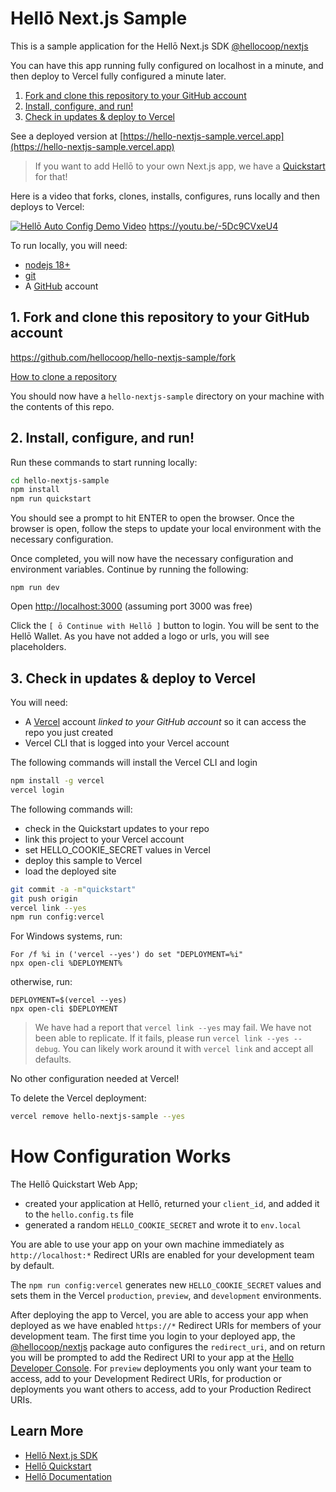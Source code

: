 # Hellō Next.js Sample

This is a sample application for the Hellō Next.js SDK [@hellocoop/nextjs](https://www.npmjs.com/package/@hellocoop/nextjs)

You can have this app running fully configured on localhost in a minute, and then deploy to Vercel fully configured a minute later.

1. [Fork and clone this repository to your GitHub account](#1-fork-and-clone-this-repository-to-your-github-account)
2. [ Install, configure, and run!](#2-install-configure-and-run)
3. [Check in updates & deploy to Vercel](#3-check-in-updates--deploy-to-vercel)
   
See a deployed version  at [https://hello-nextjs-sample.vercel.app](https://hello-nextjs-sample.vercel.app) 

> If you want to add Hellō to your own Next.js app, we have a [Quickstart](https://www.hello.dev/docs/quickstarts/nextjs/) for that!

Here is a video that forks, clones, installs, configures, runs locally and then deploys to Vercel:

[![Hellō Auto Config Demo Video](https://img.youtube.com/vi/-5Dc9CVxeU4/maxresdefault.jpg)](https://www.youtube.com/watch?v=-5Dc9CVxeU4)
https://youtu.be/-5Dc9CVxeU4

To run locally, you will need:

- [nodejs 18+](https://nodejs.org/en/download)
- [git](https://github.com/git-guides/install-git)
- A [GitHub](https://github.com) account

## 1\. Fork and clone this repository to your GitHub account

<https://github.com/hellocoop/hello-nextjs-sample/fork>

[How to clone a repository](https://docs.github.com/en/repositories/creating-and-managing-repositories/cloning-a-repository)

You should now have a `hello-nextjs-sample` directory on your machine with the contents of this repo.

## 2\. Install, configure, and run!

Run these commands to start running locally:

```sh
cd hello-nextjs-sample
npm install
npm run quickstart
```
You should see a prompt to hit ENTER to open the browser.  Once the browser is open, follow the steps to update your local environment with the necessary configuration.

Once completed, you will now have the necessary configuration and environment variables. Continue by running the following: 

```
npm run dev
```

Open <http://localhost:3000> (assuming port 3000 was free)

Click the `[ ō Continue with Hellō ]` button to login. You will be sent to the Hellō Wallet. As you have not added a logo or urls, you will see placeholders.

## 3\. Check in updates & deploy to Vercel

You will need:

- A [Vercel](https://vercel.com) account *linked to your GitHub account* so it can access the repo you just created
- Vercel CLI that is logged into your Vercel account 

The following commands will install the Vercel CLI and login

```sh
npm install -g vercel
vercel login
```

The following commands will:
- check in the Quickstart updates to your repo
- link this project to your Vercel account
- set HELLO_COOKIE_SECRET values in Vercel
- deploy this sample to Vercel
- load the deployed site

```sh
git commit -a -m"quickstart"
git push origin
vercel link --yes
npm run config:vercel
```
For Windows systems, run:
```
For /f %i in ('vercel --yes') do set "DEPLOYMENT=%i"
npx open-cli %DEPLOYMENT%
```

otherwise, run:
```
DEPLOYMENT=$(vercel --yes)
npx open-cli $DEPLOYMENT
```

> We have had a report that `vercel link --yes` may fail. We have not been able to replicate. If it fails, please run `vercel link --yes --debug`. You can likely work around it with `vercel link` and accept all defaults.

No other configuration needed at Vercel!

To delete the Vercel deployment:
```sh
vercel remove hello-nextjs-sample --yes
```

# How Configuration Works

The Hellō Quickstart Web App;
- created your application at Hellō, returned your `client_id`, and added it to the `hello.config.ts` file
- generated a random `HELLO_COOKIE_SECRET` and wrote it to `env.local`

You are able to use your app on your own machine immediately as `http://localhost:*` Redirect URIs are enabled for your development team by default.

The `npm run config:vercel` generates new `HELLO_COOKIE_SECRET` values and sets them in the Vercel `production`, `preview`, and `development` environments. 

After deploying the app to Vercel, you are able to access your app when deployed as we have enabled `https://*` Redirect URIs for members of your development team. The first time you login to your deployed app, the [@hellocoop/nextjs](https://www.npmjs.com/package/@hellocoop/nextjs) package auto configures the `redirect_uri`, and on return you will be prompted to add the Redirect URI to your app at the [Hello Developer Console](https://console.hello.coop/). For `preview` deployments you only want your team to access, add to your Development Redirect URIs, for production or deployments you want others to access, add to your Production Redirect URIs.

## Learn More

- [Hellō Next.js SDK](https://www.npmjs.com/package/@hellocoop/nextjs)
- [Hellō Quickstart](https://www.npmjs.com/package/@hellocoop/quickstart)
- [Hellō Documentation](https://www.hello.dev/documentation)
  

